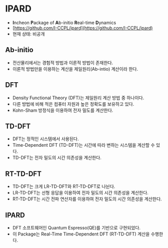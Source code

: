 # IPARD
* **I**ncheon **P**ackage of **A**b-initio **R**eal-time **D**ynamics  
* [https://github.com/I-CCPL/ipard](https://github.com/I-CCPL/ipard)
* 현재 상태: 비공개

## Ab-initio
* 전산물리에서는 경험적 방법과 이론적 방법이 존재한다.
* 이론적 방법만을 이용하는 계산을 제일원리(Ab-intio) 계산이라 한다.

## DFT
* Density Functional Theory (DFT)는 제일원리 계산 방법 중 하나이다.
* 다른 방법에 비해 적은 컴퓨터 자원과 높은 정확도를 보유하고 있다.
* Kohn-Sham 방정식을 이용하여 전자 밀도를 계산한다.

## TD-DFT
* DFT는 정적인 시스템에서 사용된다.
* Time-Dependent DFT (TD-DFT)는 시간에 따라 변하는 시스템을 계산할 수 있다.
* TD-DFT는 전자 밀도의 시간 의존성을 계산한다.

## RT-TD-DFT
* TD-DFT는 크게 LR-TD-DFT와 RT-TD-DFT로 나뉜다.
* LR-TD-DFT는 선형 응답을 이용하여 전자 밀도의 시간 의존성을 계산한다.
* RT-TD-DFT는 시간 전파 연산자를 이용하여 전자 밀도의 시간 의존성을 계산한다.

## IPARD
* DFT 소프트웨어인 Quantum Espresso(QE)를 기반으로 구현되었다.
* 이 Package는 Real-Time Time-Dependent DFT (RT-TD-DFT) 계산을 수행한다.
